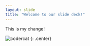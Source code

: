 ```yaml
---
layout: slide
title: "Welcome to our slide deck!"
---
```


This is my change!

![codercat](https://octodex.github.com/images/codercat.jpg)
{: .center}
